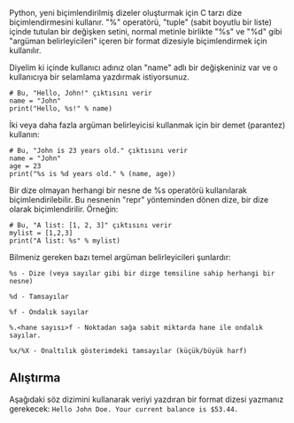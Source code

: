 Python, yeni biçimlendirilmiş dizeler oluşturmak için C tarzı dize biçimlendirmesini kullanır. "%" operatörü, "tuple" (sabit boyutlu bir liste) içinde tutulan bir değişken setini, normal metinle birlikte "%s" ve "%d" gibi "argüman belirleyicileri" içeren bir format dizesiyle biçimlendirmek için kullanılır.

Diyelim ki içinde kullanıcı adınız olan "name" adlı bir değişkeniniz var ve o kullanıcıya bir selamlama yazdırmak istiyorsunuz.

    # Bu, "Hello, John!" çıktısını verir
    name = "John"
    print("Hello, %s!" % name)

İki veya daha fazla argüman belirleyicisi kullanmak için bir demet (parantez) kullanın:

    # Bu, "John is 23 years old." çıktısını verir
    name = "John"
    age = 23
    print("%s is %d years old." % (name, age))

Bir dize olmayan herhangi bir nesne de %s operatörü kullanılarak biçimlendirilebilir. Bu nesnenin "repr" yönteminden dönen dize, bir dize olarak biçimlendirilir. Örneğin:

    # Bu, "A list: [1, 2, 3]" çıktısını verir
    mylist = [1,2,3]
    print("A list: %s" % mylist)

Bilmeniz gereken bazı temel argüman belirleyicileri şunlardır:


`%s - Dize (veya sayılar gibi bir dizge temsiline sahip herhangi bir nesne)`

`%d - Tamsayılar`

`%f - Ondalık sayılar`

`%.<hane sayısı>f - Noktadan sağa sabit miktarda hane ile ondalık sayılar.`

`%x/%X - Onaltılık gösterimdeki tamsayılar (küçük/büyük harf)`


Alıştırma
--------

Aşağıdaki söz dizimini kullanarak veriyi yazdıran bir format dizesi yazmanız gerekecek:
    `Hello John Doe. Your current balance is $53.44.`